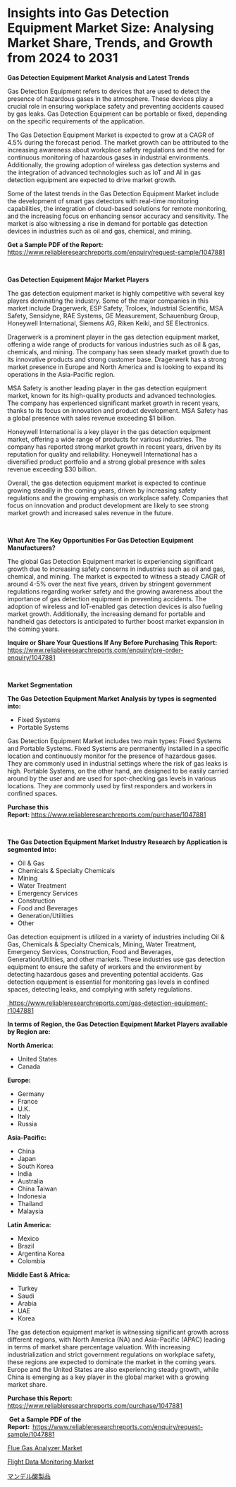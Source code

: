 <p><h1>Insights into Gas Detection Equipment Market Size: Analysing Market Share, Trends, and Growth from 2024 to 2031</h1></p><p><strong>Gas Detection Equipment Market Analysis and Latest Trends</strong></p>
<p><p>Gas Detection Equipment refers to devices that are used to detect the presence of hazardous gases in the atmosphere. These devices play a crucial role in ensuring workplace safety and preventing accidents caused by gas leaks. Gas Detection Equipment can be portable or fixed, depending on the specific requirements of the application.</p><p>The Gas Detection Equipment Market is expected to grow at a CAGR of 4.5% during the forecast period. The market growth can be attributed to the increasing awareness about workplace safety regulations and the need for continuous monitoring of hazardous gases in industrial environments. Additionally, the growing adoption of wireless gas detection systems and the integration of advanced technologies such as IoT and AI in gas detection equipment are expected to drive market growth.</p><p>Some of the latest trends in the Gas Detection Equipment Market include the development of smart gas detectors with real-time monitoring capabilities, the integration of cloud-based solutions for remote monitoring, and the increasing focus on enhancing sensor accuracy and sensitivity. The market is also witnessing a rise in demand for portable gas detection devices in industries such as oil and gas, chemical, and mining.</p></p>
<p><strong>Get a Sample PDF of the Report:&nbsp;</strong> <a href="https://www.reliableresearchreports.com/enquiry/request-sample/1047881">https://www.reliableresearchreports.com/enquiry/request-sample/1047881</a></p>
<p>&nbsp;</p>
<p><strong>Gas Detection Equipment Major Market Players</strong></p>
<p><p>The gas detection equipment market is highly competitive with several key players dominating the industry. Some of the major companies in this market include Dragerwerk, ESP Safety, Troloex, Industrial Scientific, MSA Safety, Sensidyne, RAE Systems, GE Measurement, Schauenburg Group, Honeywell International, Siemens AG, Riken Keiki, and SE Electronics.</p><p>Dragerwerk is a prominent player in the gas detection equipment market, offering a wide range of products for various industries such as oil & gas, chemicals, and mining. The company has seen steady market growth due to its innovative products and strong customer base. Dragerwerk has a strong market presence in Europe and North America and is looking to expand its operations in the Asia-Pacific region.</p><p>MSA Safety is another leading player in the gas detection equipment market, known for its high-quality products and advanced technologies. The company has experienced significant market growth in recent years, thanks to its focus on innovation and product development. MSA Safety has a global presence with sales revenue exceeding $1 billion.</p><p>Honeywell International is a key player in the gas detection equipment market, offering a wide range of products for various industries. The company has reported strong market growth in recent years, driven by its reputation for quality and reliability. Honeywell International has a diversified product portfolio and a strong global presence with sales revenue exceeding $30 billion.</p><p>Overall, the gas detection equipment market is expected to continue growing steadily in the coming years, driven by increasing safety regulations and the growing emphasis on workplace safety. Companies that focus on innovation and product development are likely to see strong market growth and increased sales revenue in the future.</p></p>
<p>&nbsp;</p>
<p><strong>What Are The Key Opportunities For Gas Detection Equipment Manufacturers?</strong></p>
<p><p>The global Gas Detection Equipment market is experiencing significant growth due to increasing safety concerns in industries such as oil and gas, chemical, and mining. The market is expected to witness a steady CAGR of around 4-5% over the next five years, driven by stringent government regulations regarding worker safety and the growing awareness about the importance of gas detection equipment in preventing accidents. The adoption of wireless and IoT-enabled gas detection devices is also fueling market growth. Additionally, the increasing demand for portable and handheld gas detectors is anticipated to further boost market expansion in the coming years.</p></p>
<p><strong>Inquire or Share Your Questions If Any Before Purchasing This Report:</strong> <a href="https://www.reliableresearchreports.com/enquiry/pre-order-enquiry/1047881">https://www.reliableresearchreports.com/enquiry/pre-order-enquiry/1047881</a></p>
<p>&nbsp;</p>
<p><strong>Market Segmentation</strong></p>
<p><strong>The Gas Detection Equipment Market Analysis by types is segmented into:</strong></p>
<p><ul><li>Fixed Systems</li><li>Portable Systems</li></ul></p>
<p><p>Gas Detection Equipment Market includes two main types: Fixed Systems and Portable Systems. Fixed Systems are permanently installed in a specific location and continuously monitor for the presence of hazardous gases. They are commonly used in industrial settings where the risk of gas leaks is high. Portable Systems, on the other hand, are designed to be easily carried around by the user and are used for spot-checking gas levels in various locations. They are commonly used by first responders and workers in confined spaces.</p></p>
<p><strong>Purchase this Report:&nbsp;</strong><a href="https://www.reliableresearchreports.com/purchase/1047881">https://www.reliableresearchreports.com/purchase/1047881</a></p>
<p>&nbsp;</p>
<p><strong>The Gas Detection Equipment Market Industry Research by Application is segmented into:</strong></p>
<p><ul><li>Oil & Gas</li><li>Chemicals & Specialty Chemicals</li><li>Mining</li><li>Water Treatment</li><li>Emergency Services</li><li>Construction</li><li>Food and Beverages</li><li>Generation/Utilities</li><li>Other</li></ul></p>
<p><p>Gas detection equipment is utilized in a variety of industries including Oil & Gas, Chemicals & Specialty Chemicals, Mining, Water Treatment, Emergency Services, Construction, Food and Beverages, Generation/Utilities, and other markets. These industries use gas detection equipment to ensure the safety of workers and the environment by detecting hazardous gases and preventing potential accidents. Gas detection equipment is essential for monitoring gas levels in confined spaces, detecting leaks, and complying with safety regulations.</p></p>
<p><a href="https://www.reliableresearchreports.com/gas-detection-equipment-r1047881">&nbsp;https://www.reliableresearchreports.com/gas-detection-equipment-r1047881</a></p>
<p><strong>In terms of Region, the Gas Detection Equipment Market Players available by Region are:</strong></p>
<p>
    <p> <strong> North America: </strong>
        <ul>
            <li>United States</li>
            <li>Canada</li>
        </ul>
        </p> 
    <p> <strong> Europe: </strong>
        <ul>
            <li>Germany</li>
            <li>France</li>
            <li>U.K.</li>
            <li>Italy</li>
            <li>Russia</li>
        </ul>
        </p> 
    <p> <strong> Asia-Pacific: </strong>
        <ul>
            <li>China</li>
            <li>Japan</li>
            <li>South Korea</li>
            <li>India</li>
            <li>Australia</li>
            <li>China Taiwan</li>
            <li>Indonesia</li>
            <li>Thailand</li>
            <li>Malaysia</li>
        </ul>
        </p> 
    <p> <strong> Latin America: </strong>
        <ul>
            <li>Mexico</li>
            <li>Brazil</li>
            <li>Argentina Korea</li>
            <li>Colombia</li>
        </ul>
        </p> 
    <p> <strong> Middle East & Africa: </strong>
        <ul>
            <li>Turkey</li>
            <li>Saudi</li>
            <li>Arabia</li>
            <li>UAE</li>
            <li>Korea</li>
        </ul>
    </p>
    </p>
<p><p>The gas detection equipment market is witnessing significant growth across different regions, with North America (NA) and Asia-Pacific (APAC) leading in terms of market share percentage valuation. With increasing industrialization and strict government regulations on workplace safety, these regions are expected to dominate the market in the coming years. Europe and the United States are also experiencing steady growth, while China is emerging as a key player in the global market with a growing market share.</p></p>
<p><strong>Purchase this Report: </strong><a href="https://www.reliableresearchreports.com/purchase/1047881">https://www.reliableresearchreports.com/purchase/1047881</a></p>
<p>&nbsp;<strong>Get a Sample PDF of the Report:&nbsp;&nbsp;</strong><a href="https://www.reliableresearchreports.com/enquiry/request-sample/1047881">https://www.reliableresearchreports.com/enquiry/request-sample/1047881</a></p>
<p><strong></strong></p>
<p><p><a href="https://github.com/fiixsa/Market-Research-Report-List-2/blob/main/flue-gas-analyzer-market.md">Flue Gas Analyzer Market</a></p><p><a href="https://github.com/cecuraprangm/Market-Research-Report-List-2/blob/main/flight-data-monitoring-market.md">Flight Data Monitoring Market</a></p><p><a href="https://github.com/tanyaali3/Market-Research-Report-List-1/blob/main/140882338833.md">マンデル酸製品</a></p></p>